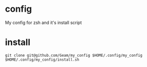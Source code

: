 # config
My config for zsh and it's install script

# install
```
git clone git@github.com/Geam/my_config $HOME/.config/my_config
$HOME/.config/my_config/install.sh
```

